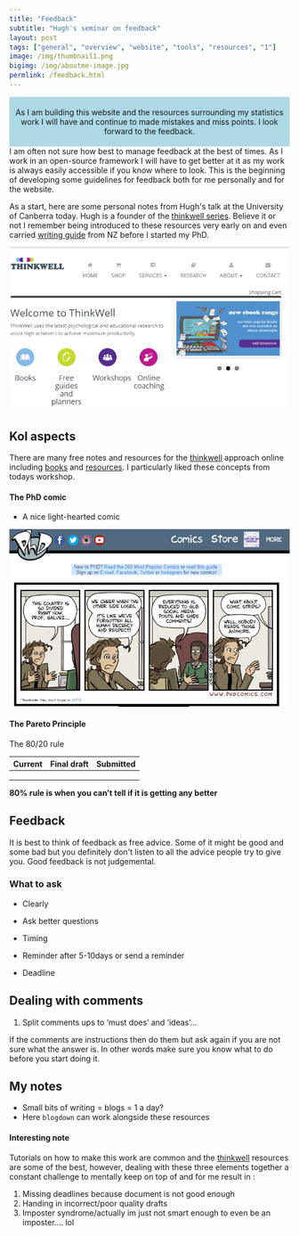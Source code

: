```yaml
---
title: "Feedback"
subtitle: "Hugh's seminar on feedback"
layout: post
tags: ["general", "overview", "website", "tools", "resources", "1"]
image: /img/thumbnail1.png
bigimg: /img/aboutme-image.jpg
permlink: /feedback.html
---
```


<div style="padding:5px; text-align:center; background-color:lightblue;">
  <div class="banner-content">
    <p>As I am building this website and the resources surrounding my statistics work I will have and continue to made mistakes and miss points. I look forward to the feedback.</p>
</div>
</div>
I am often not sure how best to manage feedback at the best of times. As I work in an open-source framework I will have to get better at it as my work is always easily accessible if you know where to look. This is the beginning of developing some guidelines for feedback both for me personally and for the website.

As a start, here are some personal notes from Hugh's talk at the University of Canberra today. Hugh is a founder of the [thinkwell series]("https://ithinkwell.com.au/"). Believe it or not I remember being introduced to these resources very early on and even carried [writing guide](https://www.ithinkwell.com.au/bookshop/turbocharge-your-writing) from NZ before I started my PhD.

![1561032005672](../img/1561032005672.png)

## Kol aspects

There are many free notes and resources for the [thinkwell](https://www.ithinkwell.com.au) approach online including [books]("https://www.ithinkwell.com.au/bookshop") and [resources]("https://www.ithinkwell.com.au/resources"). I particularly liked these concepts from todays workshop.

#### The PhD comic

- A nice light-hearted comic

![1561032142473](../img/phd-comics.png)



#### The Pareto Principle

The 80/20 rule

| Current | Final draft | Submitted |
| ----- | ----------- | --------- |
|       |             |        |
|       |             |        |
|       |             |        |



**80% rule is when you can’t tell if it is getting any better**

## Feedback

It is best to think of feedback as free advice. Some of it might be good and some bad but you definitely don't listen to all the advice people try to give you. Good feedback is not judgemental.

### What to ask

- Clearly

- Ask better questions

- Timing

- Reminder after 5-10days or send a reminder

- Deadline

## Dealing with comments

1. Split comments ups to ‘must does’ and ‘ideas’...

If the comments are instructions then do them but ask again if you are not sure what the answer is. In other words make sure you know what to do before you start doing it.

## My notes

- Small bits of writing = blogs = 1 a day?
- Here `blogdown` can work alongside these resources

#### Interesting note

Tutorials on how to make this work are common and the [thinkwell](www.ithinkwell.com.au) resources are some of the best, however, dealing with these three elements together a constant challenge to mentally keep on top of and for me result in :

1. Missing deadlines because document is not good enough
2. Handing in incorrect/poor quality drafts
3. Imposter syndrome/actually im just not smart enough to even be an imposter.... lol